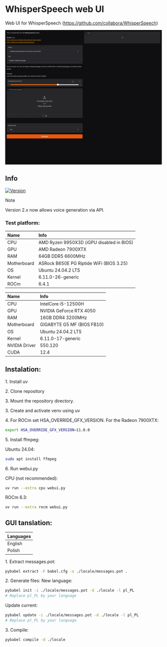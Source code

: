 # WhisperSpeech web UI
Web UI for WhisperSpeech (https://github.com/collabora/WhisperSpeech)

![Preview](screenshot.png)

## Info
[![Version](https://img.shields.io/badge/3.0-version-orange.svg)](https://github.com/Mateusz-Dera/WhisperSpeech-Web-UI/blob/main/README.md)

> [!Note]
> Version 2.x now allows voice generation via API.

### Test platform:
|Name|Info|
|:---|:---|
|CPU|AMD Ryzen 9950X3D (iGPU disabled in BIOS)|
|GPU|AMD Radeon 7900XTX|
|RAM|64GB DDR5 6600MHz|
|Motherboard|ASRock B650E PG Riptide WiFi (BIOS 3.25)|
|OS|Ubuntu 24.04.2 LTS|
|Kernel|6.11.0-26-generic|
|ROCm|6.4.1|

|Name|Info|
|:---|:---|
|CPU|IntelCore i5-12500H|
|GPU|NVIDIA GeForce RTX 4050|
|RAM|16GB DDR4 3200MHz|
|Motherboard|GIGABYTE G5 MF (BIOS FB10)|
|OS|Ubuntu 24.04.2 LTS|
|Kernel|6.11.0-17-generic|
|NVIDIA Driver|550.120|
|CUDA|12.4|

## Instalation:
1\. Install uv

2\. Clone repository

3\. Mount the repository directory.

3\. Create and activate venv using uv

4\. For ROCm set HSA_OVERRIDE_GFX_VERSION.
For the Radeon 7900XTX:
```bash
export HSA_OVERRIDE_GFX_VERSION=11.0.0
```
5\. Install ffmpeg:

Ubuntu 24.04:
```bash
sudo apt install ffmpeg
```

6\. Run webui.py

CPU (not recommended):
```bash
uv run --extra cpu webui.py
```

ROCm 6.3:
```bash
uv run --extra rocm webui.py
```

## GUI tanslation:
|Languages|
|:---|
|English|
|Polish|

<!-- TRANSLATION -->
1\. Extract messages.pot:
```bash
pybabel extract -F babel.cfg -o ./locale/messages.pot . 
```

2\. Generate files:
New language:
```bash
pybabel init -i ./locale/messages.pot -d ./locale -l pl_PL
# Replace pl_PL by your language
```

Update current:
```bash
pybabel update -i ./locale/messages.pot -d ./locale -l pl_PL
# Replace pl_PL by your language
```

3\. Compile:
```bash
pybabel compile -d ./locale
